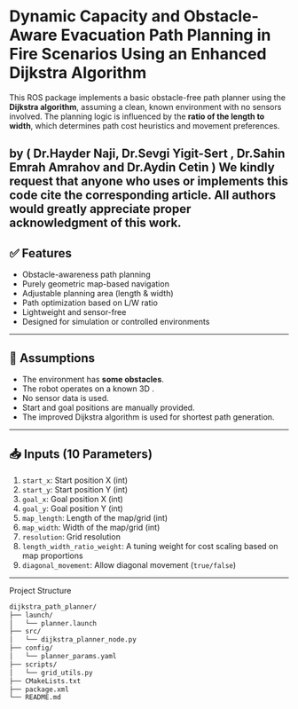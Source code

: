 
# Dynamic Capacity and Obstacle-Aware Evacuation Path Planning in Fire Scenarios Using an Enhanced Dijkstra Algorithm

This ROS package implements a basic obstacle-free path planner using the **Dijkstra algorithm**, assuming a clean, known environment with no sensors involved. The planning logic is influenced by the **ratio of the length to width**, which determines path cost heuristics and movement preferences.

by ( Dr.Hayder Naji, Dr.Sevgi Yigit-Sert , Dr.Sahin Emrah Amrahov  and Dr.Aydin Cetin )
**We kindly request that anyone who uses or implements this code cite the corresponding article. All authors would greatly appreciate proper acknowledgment of this work.**
---

## ✅ Features

- Obstacle-awareness path planning
- Purely geometric map-based navigation
- Adjustable planning area (length & width)
- Path optimization based on L/W ratio
- Lightweight and sensor-free
- Designed for simulation or controlled environments

---

## 🧾 Assumptions

- The environment has **some obstacles**.
- The robot operates on a known 3D .
- No sensor data is used.
- Start and goal positions are manually provided.
- The improved Dijkstra algorithm is used for shortest path generation.

---

## 📥 Inputs (10 Parameters)

1. `start_x`: Start position X (int)
2. `start_y`: Start position Y (int)
3. `goal_x`: Goal position X (int)
4. `goal_y`: Goal position Y (int)
5. `map_length`: Length of the map/grid (int)
6. `map_width`: Width of the map/grid (int)
7. `resolution`: Grid resolution 
8. `length_width_ratio_weight`: A tuning weight for cost scaling based on map proportions
9. `diagonal_movement`: Allow diagonal movement (`true/false`)

---
Project Structure

```bash
dijkstra_path_planner/
├── launch/
│   └── planner.launch
├── src/
│   └── dijkstra_planner_node.py
├── config/
│   └── planner_params.yaml
├── scripts/
│   └── grid_utils.py
├── CMakeLists.txt
├── package.xml
└── README.md
